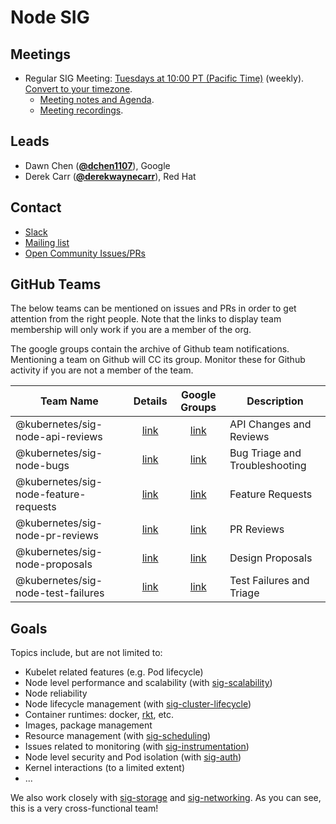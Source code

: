 <!---
This is an autogenerated file!

Please do not edit this file directly, but instead make changes to the
sigs.yaml file in the project root.

To understand how this file is generated, see https://git.k8s.io/community/generator/README.md
-->
# Node SIG


## Meetings
* Regular SIG Meeting: [Tuesdays at 10:00 PT (Pacific Time)](https://plus.google.com/hangouts/_/google.com/sig-node-meetup?authuser=0) (weekly). [Convert to your timezone](http://www.thetimezoneconverter.com/?t=10:00&tz=PT%20%28Pacific%20Time%29).
  * [Meeting notes and Agenda](https://docs.google.com/document/d/1Ne57gvidMEWXR70OxxnRkYquAoMpt56o75oZtg-OeBg/edit?usp=sharing).
  * [Meeting recordings](https://www.youtube.com/watch?v=FbKOI9-x9hI&list=PL69nYSiGNLP1wJPj5DYWXjiArF-MJ5fNG).

## Leads
* Dawn Chen (**[@dchen1107](https://github.com/dchen1107)**), Google
* Derek Carr (**[@derekwaynecarr](https://github.com/derekwaynecarr)**), Red Hat

## Contact
* [Slack](https://kubernetes.slack.com/messages/sig-node)
* [Mailing list](https://groups.google.com/forum/#!forum/kubernetes-sig-node)
* [Open Community Issues/PRs](https://github.com/kubernetes/community/labels/sig%2Fnode)

## GitHub Teams

The below teams can be mentioned on issues and PRs in order to get attention from the right people.
Note that the links to display team membership will only work if you are a member of the org.

The google groups contain the archive of Github team notifications.
Mentioning a team on Github will CC its group.
Monitor these for Github activity if you are not a member of the team.

| Team Name | Details | Google Groups | Description |
| --------- |:-------:|:-------------:|  ----------- |
| @kubernetes/sig-node-api-reviews | [link](https://github.com/orgs/kubernetes/teams/sig-node-api-reviews) | [link](https://groups.google.com/forum/#!forum/kubernetes-sig-node-api-reviews) | API Changes and Reviews |
| @kubernetes/sig-node-bugs | [link](https://github.com/orgs/kubernetes/teams/sig-node-bugs) | [link](https://groups.google.com/forum/#!forum/kubernetes-sig-node-bugs) | Bug Triage and Troubleshooting |
| @kubernetes/sig-node-feature-requests | [link](https://github.com/orgs/kubernetes/teams/sig-node-feature-requests) | [link](https://groups.google.com/forum/#!forum/kubernetes-sig-node-feature-requests) | Feature Requests |
| @kubernetes/sig-node-pr-reviews | [link](https://github.com/orgs/kubernetes/teams/sig-node-pr-reviews) | [link](https://groups.google.com/forum/#!forum/kubernetes-sig-node-pr-reviews) | PR Reviews |
| @kubernetes/sig-node-proposals | [link](https://github.com/orgs/kubernetes/teams/sig-node-proposals) | [link](https://groups.google.com/forum/#!forum/kubernetes-sig-node-proposals) | Design Proposals |
| @kubernetes/sig-node-test-failures | [link](https://github.com/orgs/kubernetes/teams/sig-node-test-failures) | [link](https://groups.google.com/forum/#!forum/kubernetes-sig-node-test-failures) | Test Failures and Triage |

<!-- BEGIN CUSTOM CONTENT -->
## Goals

Topics include, but are not limited to:

* Kubelet related features (e.g. Pod lifecycle)
* Node level performance and scalability (with [sig-scalability](../sig-scalability))
* Node reliability
* Node lifecycle management (with [sig-cluster-lifecycle](../sig-cluster-lifecycle))
* Container runtimes: docker, [rkt](../sig-rktnetes), etc.
* Images, package management
* Resource management (with [sig-scheduling](../sig-scheduling))
* Issues related to monitoring (with [sig-instrumentation](../sig-instrumentation))
* Node level security and Pod isolation (with [sig-auth](../sig-auth))
* Kernel interactions (to a limited extent)
* ...

We also work closely with [sig-storage](../sig-storage) and [sig-networking](../sig-networking). As you can see, this is a very cross-functional team!
<!-- END CUSTOM CONTENT -->
